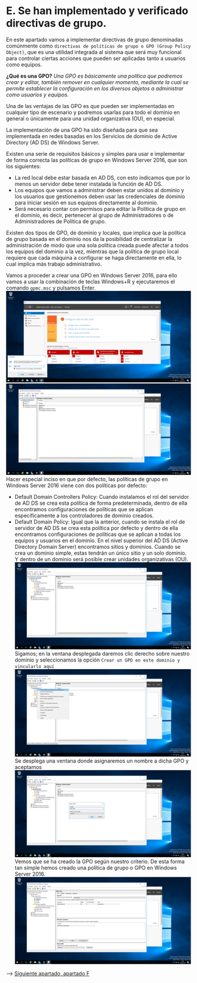 # E. Se han implementado y verificado directivas de grupo.
En este apartado vamos a implementar directivas de grupo denominadas comúnmente como `directivas de políticas de grupo o GPO (Group Policy Object)`, que es una utilidad integrada al sistema que será muy funcional para controlar ciertas acciones que pueden ser aplicadas tanto a usuarios como equipos.

**¿Qué es una GPO?** *Una GPO es básicamente una política que podremos crear y editar, también remover en cualquier momento, mediante la cual se permite establecer la configuración en los diversos objetos a administrar como usuarios y equipos.*

 Una de las ventajas de las GPO es que pueden ser implementadas en cualquier tipo de escenario y podremos usarlas para todo el dominio en general o únicamente para una unidad organizativa (OU), en especial.

 La implementación de una GPO ha sido diseñada para que sea implementada en redes basadas en los Servicios de dominio de Active Directory (AD DS) de Windows Server.
 
Existen una serie de requisitos básicos y simples para usar e implementar de forma correcta las políticas de grupo en Windows Server 2016, que son los siguientes:
- La red local debe estar basada en AD DS, con esto indicamos que por lo menos un servidor debe tener instalada la función de AD DS.
- Los equipos que vamos a administrar deben estar unidos al dominio y los usuarios que gestionemos deben usar las credenciales de dominio para iniciar sesión en sus equipos directamente al dominio.
- Será necesario contar con permisos para editar la Política de grupo en el dominio, es decir, pertenecer al grupo de Administradores o de Administradores de Política de grupo.
 
Existen dos tipos de GPO, de dominio y locales, que implica que la política de grupo basada en el dominio nos da la posibilidad de centralizar la administración de modo que una sola política creada puede afectar a todos los equipos del dominio a la vez, mientras que la política de grupo local requiere que cada máquina a configurar se haga directamente en ella, lo cual implica más trabajo administrativo.

Vamos a proceder a crear una GPO en Windows Server 2016, para ello vamos a usar la combinación de teclas Windows+R y ejecutaremos el comando `gpmc.msc` y pulsamos Enter.
![img](https://github.com/roareva/ISO-Administracion_de_dominios/blob/master/admin_access_dom/img/e/0.jpg)
![img](https://github.com/roareva/ISO-Administracion_de_dominios/blob/master/admin_access_dom/img/e/1.jpg)
Hacer especial inciso en que por defecto, las políticas de grupo en Windows Server 2016 viene con dos políticas por defecto:
- Default Domain Controllers Policy: Cuando instalamos el rol del servidor de AD DS se crea esta política de forma predeterminada, dentro de ella encontramos configuraciones de políticas que se aplican específicamente a los controladores de dominio creados.
- Default Domain Policy: Igual que la anterior, cuando se instala el rol de servidor de AD DS se crea esta política por defecto y dentro de ella encontramos configuraciones de políticas que se aplican a todas los equipos y usuarios en el dominio.
En el nivel superior del AD DS (Active Directory Domain Server) encontramos sitios y dominios. Cuando se crea un dominio simple, estas tendrán un único sitio y un solo dominio. Y dentro de un dominio será posible crear unidades organizativas (OU).
![img](https://github.com/roareva/ISO-Administracion_de_dominios/blob/master/admin_access_dom/img/e/2.jpg)
Sigamos; en la ventana desplegada daremos clic derecho sobre nuestro dominio y seleccionamos la opción `Crear un GPO en este dominio y vincularlo aquí`
![img](https://github.com/roareva/ISO-Administracion_de_dominios/blob/master/admin_access_dom/img/e/3.jpg)
Se desplega una ventana donde asignaremos un nombre a dicha GPO y aceptamos
![img](https://github.com/roareva/ISO-Administracion_de_dominios/blob/master/admin_access_dom/img/e/4.jpg)
Vemos que se ha creado la GPO según nuestro criterio. De esta forma tan simple hemos creado una política de grupo o GPO en Windows Server 2016.
![img](https://github.com/roareva/ISO-Administracion_de_dominios/blob/master/admin_access_dom/img/e/5.jpg)

--> [Siguiente apartado, apartado F](https://github.com/roareva/ISO-Administracion_de_dominios/blob/master/admin_access_dom/f/readme.md)
